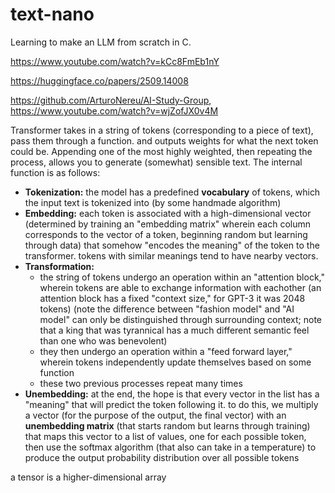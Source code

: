 # text-nano

Learning to make an LLM from scratch in C.

https://www.youtube.com/watch?v=kCc8FmEb1nY

https://huggingface.co/papers/2509.14008

https://github.com/ArturoNereu/AI-Study-Group, https://www.youtube.com/watch?v=wjZofJX0v4M 

Transformer takes in a string of tokens (corresponding to a piece of text), pass them through a function. and outputs weights for what the next token could be. Appending one of the most highly weighted, then repeating the process, allows you to generate (somewhat) sensible text. The internal function is as follows:

- **Tokenization:** the model has a predefined **vocabulary** of tokens, which the input text is tokenized into (by some handmade algorithm)
- **Embedding:** each token is associated with a high-dimensional vector (determined by training an "embedding matrix" wherein each column corresponds to the vector of a token, beginning random but learning through data) that somehow "encodes the meaning" of the token to the transformer. tokens with similar meanings tend to have nearby vectors.
- **Transformation:**
  - the string of tokens undergo an operation within an "attention block," wherein tokens are able to exchange information with eachother (an attention block has a fixed "context size," for GPT-3 it was 2048 tokens) (note the difference between "fashion model" and "AI model" can only be distinguished through surrounding context; note that a king that was tyrannical has a much different semantic feel than one who was benevolent)
  - they then undergo an operation within a "feed forward layer," wherein tokens independently update themselves based on some function
  - these two previous processes repeat many times
- **Unembedding:** at the end, the hope is that every vector in the list has a "meaning" that will predict the token following it. to do this, we multiply a vector (for the purpose of the output, the final vector) with an **unembedding matrix** (that starts random but learns through training) that maps this vector to a list of values, one for each possible token, then use the softmax algorithm (that also can take in a temperature) to produce the output probability distribution over all possible tokens

a tensor is a higher-dimensional array
